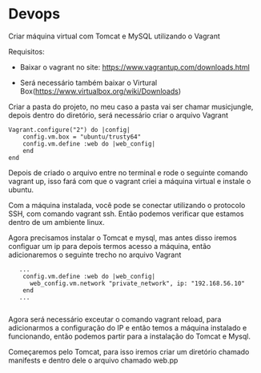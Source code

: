 # Devops

Criar máquina virtual com Tomcat e  MySQL utilizando o Vagrant

Requisitos:

- Baixar o vagrant no site: https://www.vagrantup.com/downloads.html

- Será necessário também baixar o Virtural Box(https://www.virtualbox.org/wiki/Downloads)


Criar a pasta do projeto, no meu caso a pasta vai ser chamar musicjungle, depois dentro do diretório, será necessário criar o arquivo Vagrant


```
Vagrant.configure("2") do |config|
    config.vm.box = "ubuntu/trusty64"
    config.vm.define :web do |web_config|
    end     
end

```

Depois de criado o arquivo entre no terminal e rode o seguinte comando vagrant up, isso fará com que o vagrant criei a máquina virtual e instale o ubuntu.

Com a máquina instalada, você pode se conectar utilizando o protocolo SSH, com comando vagrant ssh. Então podemos verificar que estamos dentro de um ambiente linux.

Agora precisamos instalar o Tomcat e mysql, mas antes disso iremos configuar um ip para depois termos acesso a máquina, então adicionaremos o seguinte trecho no arquivo Vagrant

```
   ...
    config.vm.define :web do |web_config|
      web_config.vm.network "private_network", ip: "192.168.56.10"
    end 
   ...
  
```
Agora será necessário exceutar o comando vagrant reload, para adicionarmos a configuração do IP e então temos a máquina instalado e funcionando, então podemos partir para a instalação do Tomcat e Mysql.

Começaremos pelo Tomcat, para isso iremos criar um diretório chamado manifests e dentro dele o arquivo chamado web.pp

